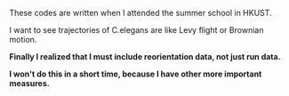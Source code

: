 These codes are written when I attended the summer school in HKUST.

I want to see trajectories of C.elegans are like Levy flight or Brownian motion. 

**Finally I realized that I must include reorientation data, not just run data.**

**I won't do this in a short time, because I have other more important measures.**
